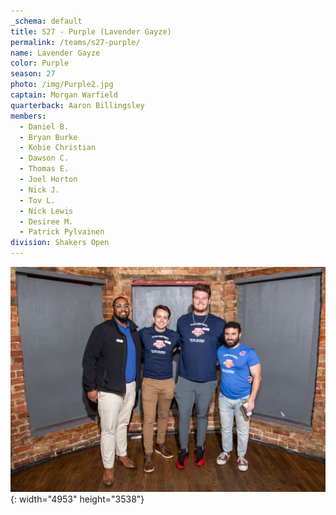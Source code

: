```yaml
---
_schema: default
title: S27 - Purple (Lavender Gayze)
permalink: /teams/s27-purple/
name: Lavender Gayze
color: Purple
season: 27
photo: /img/Purple2.jpg
captain: Morgan Warfield
quarterback: Aaron Billingsley
members:
  - Daniel B.
  - Bryan Burke
  - Kobie Christian
  - Dawson C.
  - Thomas E.
  - Joel Horton
  - Nick J.
  - Tov L.
  - Nick Lewis
  - Desiree M.
  - Patrick Pylvainen
division: Shakers Open
---
```

![](/img/da2-7066.jpg){: width="4953" height="3538"}